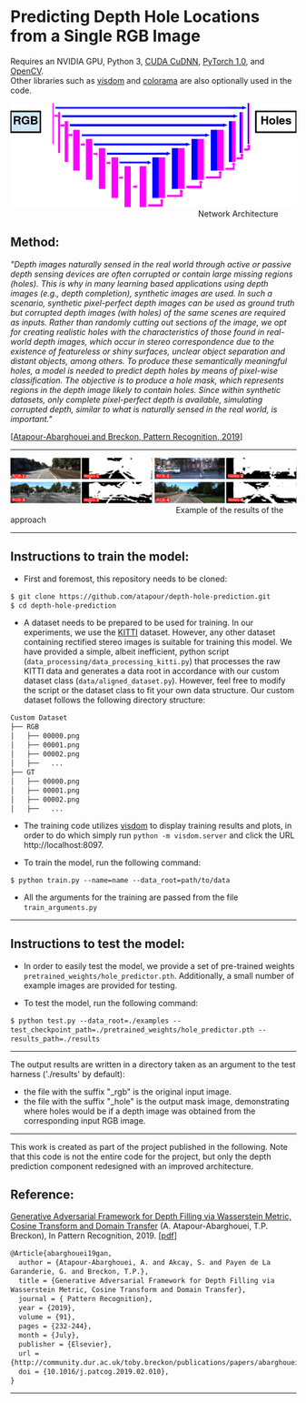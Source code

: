 # Predicting Depth Hole Locations from a Single RGB Image

Requires an NVIDIA GPU, Python 3, [CUDA CuDNN](https://developer.nvidia.com/cudnn), [PyTorch 1.0](http://pytorch.org), and [OpenCV](http://www.opencv.org).
<br>
Other libraries such as [visdom](https://github.com/facebookresearch/visdom) and [colorama](https://pypi.org/project/colorama/) are also optionally used in the code.

![General Pipeline](https://github.com/atapour/depth-hole-prediction/blob/master/imgs/architecture.png)
&nbsp;&nbsp;&nbsp;&nbsp;&nbsp;&nbsp;&nbsp;&nbsp;&nbsp;&nbsp;&nbsp;&nbsp;&nbsp;&nbsp;&nbsp;&nbsp;
&nbsp;&nbsp;&nbsp;&nbsp;&nbsp;&nbsp;&nbsp;&nbsp;&nbsp;&nbsp;&nbsp;&nbsp;&nbsp;&nbsp;&nbsp;&nbsp;
&nbsp;&nbsp;&nbsp;&nbsp;&nbsp;&nbsp;&nbsp;&nbsp;&nbsp;&nbsp;&nbsp;&nbsp;&nbsp;&nbsp;&nbsp;&nbsp;
&nbsp;&nbsp;&nbsp;&nbsp;&nbsp;&nbsp;&nbsp;&nbsp;&nbsp;&nbsp;&nbsp;&nbsp;&nbsp;&nbsp;&nbsp;&nbsp;
&nbsp;&nbsp;&nbsp;&nbsp;&nbsp;&nbsp;&nbsp;&nbsp;&nbsp;&nbsp;&nbsp;&nbsp;&nbsp;&nbsp;&nbsp;&nbsp;Network Architecture

## Method:

_"Depth images naturally sensed in the real world through active or passive depth sensing devices are often corrupted or contain large missing regions (holes). This is why in many learning based applications using depth images (e.g., depth completion), synthetic images are used. In such a scenario, synthetic pixel-perfect depth images can be used as ground truth but corrupted depth images (with holes) of the same scenes are required as inputs. Rather than randomly cutting out sections of the image, we opt for creating realistic holes with the characteristics of those found in real-world depth images, which occur in stereo correspondence due to the existence of featureless or shiny surfaces, unclear object separation and distant objects, among others. To produce these semantically meaningful holes, a model is needed to predict depth holes by means of pixel-wise classification. The objective is to produce a hole mask, which represents regions in the depth image likely to contain holes. Since within synthetic datasets, only complete pixel-perfect depth is available, simulating corrupted depth, similar to what is naturally sensed in the real world, is important."_

[[Atapour-Abarghouei and Breckon, Pattern Recognition, 2019](http://breckon.eu/toby/publications/papers/abarghouei19gan.pdf)]

---


![](https://github.com/atapour/depth-hole-prediction/blob/master/imgs/sampleResults.png)
&nbsp;&nbsp;&nbsp;&nbsp;&nbsp;&nbsp;&nbsp;&nbsp;&nbsp;&nbsp;&nbsp;&nbsp;&nbsp;&nbsp;&nbsp;&nbsp;
&nbsp;&nbsp;&nbsp;&nbsp;&nbsp;&nbsp;&nbsp;&nbsp;&nbsp;&nbsp;&nbsp;&nbsp;&nbsp;&nbsp;&nbsp;&nbsp;
&nbsp;&nbsp;&nbsp;&nbsp;&nbsp;&nbsp;&nbsp;&nbsp;&nbsp;&nbsp;&nbsp;&nbsp;&nbsp;&nbsp;&nbsp;&nbsp;
&nbsp;&nbsp;&nbsp;&nbsp;&nbsp;&nbsp;&nbsp;&nbsp;&nbsp;&nbsp;&nbsp;&nbsp;&nbsp;&nbsp;&nbsp;&nbsp;
&nbsp;&nbsp;&nbsp;&nbsp;&nbsp;&nbsp;Example of the results of the approach

---
## Instructions to train the model:

* First and foremost, this repository needs to be cloned:

```
$ git clone https://github.com/atapour/depth-hole-prediction.git
$ cd depth-hole-prediction
```

* A dataset needs to be prepared to be used for training. In our experiments, we use the [KITTI](http://www.cvlibs.net/datasets/kitti/) dataset. However, any other dataset containing rectified stereo images is suitable for training this model. We have provided a simple, albeit inefficient, python script (`data_processing/data_processing_kitti.py`) that processes the raw KITTI data and generates a data root in accordance with our custom dataset class (`data/aligned_dataset.py`). However, feel free to modify the script or the dataset class to fit your own data structure. Our custom dataset follows the following directory structure:

```
Custom Dataset
├── RGB
│   ├── 00000.png
│   ├── 00001.png
│   ├── 00002.png
│   ├──   ...
├── GT
│   ├── 00000.png
│   ├── 00001.png
│   ├── 00002.png
│   ├──   ...

```
* The training code utilizes [visdom](https://github.com/facebookresearch/visdom) to display training results and plots, in order to do which simply run `python -m visdom.server` and click the URL http://localhost:8097.

* To train the model, run the following command:

```
$ python train.py --name=name --data_root=path/to/data
```

* All the arguments for the training are passed from the file `train_arguments.py`

---
## Instructions to test the model:

* In order to easily test the model, we provide a set of pre-trained weights `pretrained_weights/hole_predictor.pth`. Additionally, a small number of example images are provided for testing.

* To test the model, run the following command:

```
$ python test.py --data_root=./examples --test_checkpoint_path=./pretrained_weights/hole_predictor.pth --results_path=./results
```
---

The output results are written in a directory taken as an argument to the test harness ('./results' by default):
* the file with the suffix "_rgb" is the original input image.
* the file with the suffix "_hole" is the output mask image, demonstrating where holes would be if a depth image was obtained from the corresponding input RGB image.

---

This work is created as part of the project published in the following. Note that this code is not the entire code for the project, but only the depth prediction component redesigned with an improved architecture.

## Reference:

[Generative Adversarial Framework for Depth Filling via Wasserstein Metric, Cosine Transform and Domain Transfer](http://breckon.eu/toby/publications/papers/abarghouei19gan.pdf)
(A. Atapour-Abarghouei, T.P. Breckon), In Pattern Recognition, 2019. [[pdf](http://breckon.eu/toby/publications/papers/abarghouei19gan.pdf)]

```
@Article{abarghouei19gan,
  author = {Atapour-Abarghouei, A. and Akcay, S. and Payen de La Garanderie, G. and Breckon, T.P.},
  title = {Generative Adversarial Framework for Depth Filling via Wasserstein Metric, Cosine Transform and Domain Transfer},
  journal = { Pattern Recognition},
  year = {2019},
  volume = {91},
  pages = {232-244},
  month = {July},
  publisher = {Elsevier},
  url = {http://community.dur.ac.uk/toby.breckon/publications/papers/abarghouei19gan.pdf},
  doi = {10.1016/j.patcog.2019.02.010},
}

```
---
